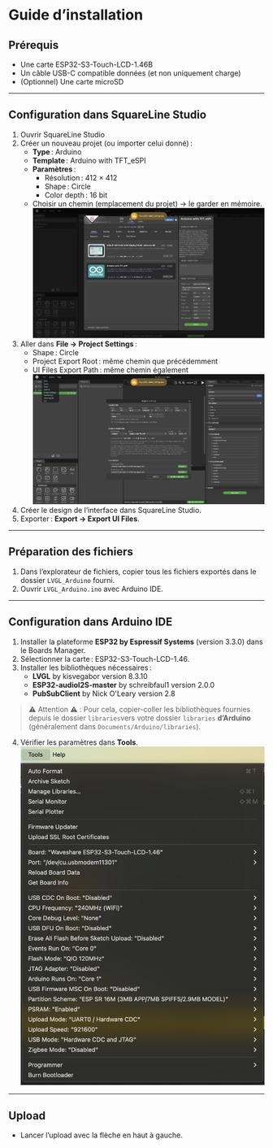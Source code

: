 # Guide d’installation

## Prérequis
- Une carte ESP32-S3-Touch-LCD-1.46B
- Un câble USB-C compatible données (et non uniquement charge)
- (Optionnel) Une carte microSD

---

## Configuration dans SquareLine Studio
1. Ouvrir SquareLine Studio
2. Créer un nouveau projet (ou importer celui donné) :
   - **Type** : Arduino
   - **Template** : Arduino with TFT_eSPI
   - **Paramètres** :
     - Résolution : 412 × 412
     - Shape : Circle
     - Color depth : 16 bit
   - Choisir un chemin (emplacement du projet) → le garder en mémoire.
   ![Capture d'écran de la création du projet](/ressources/create_project.png)
3. Aller dans **File → Project Settings** :
   - Shape : Circle
   - Project Export Root : même chemin que précédemment
   - UI Files Export Path : même chemin également
   ![Capture d'écran des paramètres du projet](/ressources/project_settings.png)
4. Créer le design de l’interface dans SquareLine Studio.
5. Exporter : **Export → Export UI Files**.

---

## Préparation des fichiers
1. Dans l’explorateur de fichiers, copier tous les fichiers exportés dans le dossier `LVGL_Arduino` fourni.
2. Ouvrir `LVGL_Arduino.ino` avec Arduino IDE.

---

## Configuration dans Arduino IDE
1. Installer la plateforme **ESP32 by Espressif Systems** (version 3.3.0) dans le Boards Manager.
2. Sélectionner la carte : ESP32-S3-Touch-LCD-1.46.
3. Installer les bibliothèques nécessaires :
   - **LVGL** by kisvegabor version 8.3.10
   - **ESP32-audioI2S-master** by schreibfaul1 version 2.0.0
   - **PubSubClient** by Nick O'Leary version 2.8
> ⚠︎ Attention ⚠︎ : Pour cela, copier-coller les bibliothèques fournies depuis le dossier `libraries`vers votre dossier `libraries` __d’Arduino__ (généralement dans `Documents/Arduino/libraries`).
4. Vérifier les paramètres dans **Tools**.
![Capture d'écran des paramètres de l'outil](/ressources/tools.png)

---

## Upload
- Lancer l’upload avec la flèche en haut à gauche.
